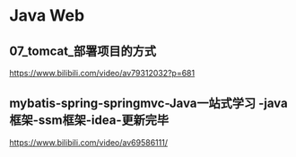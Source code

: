 # Java Web

## 07_tomcat_部署项目的方式

https://www.bilibili.com/video/av79312032?p=681


##  mybatis-spring-springmvc-Java一站式学习 -java框架-ssm框架-idea-更新完毕

https://www.bilibili.com/video/av69586111/
